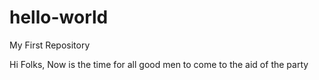 # hello-world
My First Repository

Hi Folks,
Now is the time for all good men to come to the aid of the party

